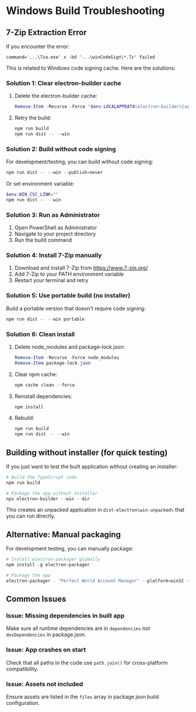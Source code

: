 # Windows Build Troubleshooting

## 7-Zip Extraction Error

If you encounter the error:
```
command='...\7za.exe' x -bd '...\winCodeSign\*.7z' failed
```

This is related to Windows code signing cache. Here are the solutions:

### Solution 1: Clear electron-builder cache

1. Delete the electron-builder cache:
   ```powershell
   Remove-Item -Recurse -Force "$env:LOCALAPPDATA\electron-builder\Cache"
   ```

2. Retry the build:
   ```powershell
   npm run build
   npm run dist -- --win
   ```

### Solution 2: Build without code signing

For development/testing, you can build without code signing:

```powershell
npm run dist -- --win --publish=never
```

Or set environment variable:
```powershell
$env:WIN_CSC_LINK=""
npm run dist -- --win
```

### Solution 3: Run as Administrator

1. Open PowerShell as Administrator
2. Navigate to your project directory
3. Run the build command

### Solution 4: Install 7-Zip manually

1. Download and install 7-Zip from https://www.7-zip.org/
2. Add 7-Zip to your PATH environment variable
3. Restart your terminal and retry

### Solution 5: Use portable build (no installer)

Build a portable version that doesn't require code signing:

```powershell
npm run dist -- --win portable
```

### Solution 6: Clean install

1. Delete node_modules and package-lock.json:
   ```powershell
   Remove-Item -Recurse -Force node_modules
   Remove-Item package-lock.json
   ```

2. Clear npm cache:
   ```powershell
   npm cache clean --force
   ```

3. Reinstall dependencies:
   ```powershell
   npm install
   ```

4. Rebuild:
   ```powershell
   npm run build
   npm run dist -- --win
   ```

## Building without installer (for quick testing)

If you just want to test the built application without creating an installer:

```powershell
# Build the TypeScript code
npm run build

# Package the app without installer
npx electron-builder --win --dir
```

This creates an unpacked application in `dist-electron\win-unpacked\` that you can run directly.

## Alternative: Manual packaging

For development testing, you can manually package:

```powershell
# Install electron-packager globally
npm install -g electron-packager

# Package the app
electron-packager . "Perfect World Account Manager" --platform=win32 --arch=x64 --out=dist-manual --overwrite
```

## Common Issues

### Issue: Missing dependencies in built app

Make sure all runtime dependencies are in `dependencies` not `devDependencies` in package.json.

### Issue: App crashes on start

Check that all paths in the code use `path.join()` for cross-platform compatibility.

### Issue: Assets not included

Ensure assets are listed in the `files` array in package.json build configuration.